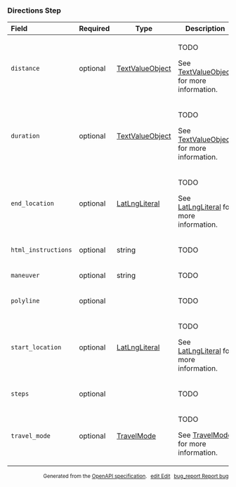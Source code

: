 <!--- This is a generated file, do not edit! -->
<!--- [START maps_http_schema_directionsstep] -->
<h3 class="schema-object" id="DirectionsStep">Directions Step</h3>

| Field               | Required | Type                                                  | Description                                                                                                                        |
| :------------------ | -------- | ----------------------------------------------------- | ---------------------------------------------------------------------------------------------------------------------------------- |
| `distance`          | optional | [TextValueObject](#TextValueObject "TextValueObject") | <div class="ref-property-description"><p>TODO</p><p>See <a href="#TextValueObject">TextValueObject</a> for more information.</div> |
| `duration`          | optional | [TextValueObject](#TextValueObject "TextValueObject") | <div class="ref-property-description"><p>TODO</p><p>See <a href="#TextValueObject">TextValueObject</a> for more information.</div> |
| `end_location`      | optional | [LatLngLiteral](#LatLngLiteral "LatLngLiteral")       | <div class="ref-property-description"><p>TODO</p><p>See <a href="#LatLngLiteral">LatLngLiteral</a> for more information.</div>     |
| `html_instructions` | optional | string                                                | <div class="nonref-property-description"><p>TODO</p></div>                                                                         |
| `maneuver`          | optional | string                                                | <div class="nonref-property-description"><p>TODO</p></div>                                                                         |
| `polyline`          | optional |                                                       | <div class="nonref-property-description"><p>TODO</p></div>                                                                         |
| `start_location`    | optional | [LatLngLiteral](#LatLngLiteral "LatLngLiteral")       | <div class="ref-property-description"><p>TODO</p><p>See <a href="#LatLngLiteral">LatLngLiteral</a> for more information.</div>     |
| `steps`             | optional |                                                       | <div class="nonref-property-description"><p>TODO</p></div>                                                                         |
| `travel_mode`       | optional | [TravelMode](#TravelMode "TravelMode")                | <div class="ref-property-description"><p>TODO</p><p>See <a href="#TravelMode">TravelMode</a> for more information.</div>           |

<p style="text-align: right; font-size: smaller;">Generated from the <a class="gc-analytics-event" data-category="GMP" data-label="openapi-github" href="https://github.com/googlemaps/openapi-specification" title="Google Maps Platform OpenAPI Specification" class="external">OpenAPI specification</a>.
<a class="gc-analytics-event" data-category="GMP" data-label="openapi-github" style="margin-left: 5px;" href="https://github.com/googlemaps/openapi-specification/blob/main/specification/schema" title="Edit on GitHub"><span class="material-icons">edit</span> Edit</a>
<a class="gc-analytics-event" data-category="GMP" data-label="openapi-github" style="margin-left: 5px;" href="https://github.com/googlemaps/openapi-specification/issues/new?assignees=&labels=type%3A+bug%2C+triage+me&template=bug_report.md&title=[schema] Bug - DirectionsStep" title="File bug for schema on GitHub"><span class="material-icons">bug_report</span> Report bug</a>
</p>

<!--- [END maps_http_schema_directionsstep] -->
